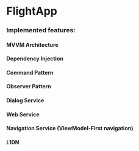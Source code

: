 # FlightApp

### Implemented features:

#### MVVM Architecture
#### Dependency Injection
#### Command Pattern
#### Observer Pattern
#### Dialog Service
#### Web Service
#### Navigation Service (ViewModel-First navigation)
#### L10N
